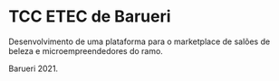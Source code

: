 # TCC ETEC de Barueri

Desenvolvimento de uma plataforma para o marketplace de salões de beleza e microempreendedores do ramo.



Barueri 2021.